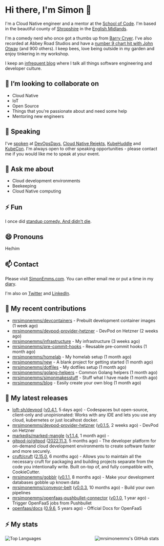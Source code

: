 # Hi there, I'm Simon 👋

I'm a Cloud Native engineer and a mentor at the [School of Code](https://www.schoolofcode.co.uk).
I'm based in the beautiful county of [Shropshire](https://en.wikipedia.org/wiki/Shropshire)
in the [English Midlands](https://en.wikipedia.org/wiki/Midlands).

I'm a comedy nerd who once got a thumbs up from [Barry Cryer](https://en.wikipedia.org/wiki/Barry_Cryer).
I've also recorded at Abbey Road Studios and have a [number 9 chart hit with John
Otway](https://www.youtube.com/watch?v=3BwOyVIlupg&ab_channel=JohnOtway) (and 900
others). I keep bees, love being outside in my garden and enjoy tinkering in my
workshop.

I keep an [infrequent blog](https://www.simonemms.com/blog) where I talk all
things software engineering and developer culture.

## 👯 I’m looking to collaborate on

- Cloud Native
- IoT
- Open Source
- Things that you're passionate about and need some help
- Mentoring new engineers

## 🎤 Speaking

I've [spoken](https://www.simonemms.com/speaking) at [DevOpsDays](https://devopsdays.org/),
[Cloud Native Rejekts](https://cloud-native.rejekts.io/), [KubeHuddle](https://kubehuddle.com)
and [KubeCon](https://www.cncf.io/kubecon-cloudnativecon-events/). I'm always
open to other speaking opportunities - please contact me if you would like me to
speak at your event.

## 💬 Ask me about

- Cloud development environments
- Beekeeping
- Cloud Native computing

## ⚡ Fun

I once did [standup comedy. And didn't die](https://www.youtube.com/watch?v=iy1EvJXH2ks&ab_channel=SimonEmms).

## 😄 Pronouns

He/him

## 📫 Contact

Please visit [SimonEmms.com](https://www.simonemms.com). You can either email me
or put a time in my [diary](https://diary.simonemms.com).

I'm also on [Twitter](https://twitter/theshroppiebeek) and [LinkedIn](https://www.linkedin.com/in/simonemms).

## 👷 My recent contributions
- [mrsimonemms/devcontainers](https://github.com/mrsimonemms/devcontainers) - Prebuilt development container images
  (1 week ago)
- [mrsimonemms/devpod-provider-hetzner](https://github.com/mrsimonemms/devpod-provider-hetzner) - DevPod on Hetzner
  (2 weeks ago)
- [mrsimonemms/infrastructure](https://github.com/mrsimonemms/infrastructure) - My infrastructure
  (3 weeks ago)
- [mrsimonemms/pre-commit-hooks](https://github.com/mrsimonemms/pre-commit-hooks) - Reusable pre-commit hooks
  (1 month ago)
- [mrsimonemms/homelab](https://github.com/mrsimonemms/homelab) - My homelab setup
  (1 month ago)
- [mrsimonemms/new](https://github.com/mrsimonemms/new) - A blank project for getting started
  (1 month ago)
- [mrsimonemms/dotfiles](https://github.com/mrsimonemms/dotfiles) - My dotfiles setup
  (1 month ago)
- [mrsimonemms/golang-helpers](https://github.com/mrsimonemms/golang-helpers) - Common Golang helpers
  (1 month ago)
- [mrsimonemms/simonmakesstuff](https://github.com/mrsimonemms/simonmakesstuff) - Stuff what I have made
  (1 month ago)
- [mrsimonemms/blog](https://github.com/mrsimonemms/blog) - Easily create your own blog
  (1 month ago)

## 🔭 My latest releases
- [loft-sh/devpod](https://github.com/loft-sh/devpod) ([v0.4.1](https://github.com/loft-sh/devpod/releases/tag/v0.4.1),
  5 days ago) - Codespaces but open-source, client-only and unopinionated: Works with any IDE and lets you use any cloud, kubernetes or just localhost docker.
- [mrsimonemms/devpod-provider-hetzner](https://github.com/mrsimonemms/devpod-provider-hetzner) ([v0.1.5](https://github.com/mrsimonemms/devpod-provider-hetzner/releases/tag/v0.1.5),
  2 weeks ago) - DevPod on Hetzner
- [markedjs/marked-mangle](https://github.com/markedjs/marked-mangle) ([v1.1.4](https://github.com/markedjs/marked-mangle/releases/tag/v1.1.4),
  1 month ago) - 
- [gitpod-io/gitpod](https://github.com/gitpod-io/gitpod) ([2022.11.3](https://github.com/gitpod-io/gitpod/releases/tag/2022.11.3),
  5 months ago) - The developer platform for on-demand cloud development environments to create software faster and more securely.
- [cruft/cruft](https://github.com/cruft/cruft) ([2.15.0](https://github.com/cruft/cruft/releases/tag/2.15.0),
  6 months ago) - Allows you to maintain all the necessary cruft for packaging and building projects separate from the code you intentionally write. Built on-top of, and fully compatible with, CookieCutter.
- [mrsimonemms/gobblr](https://github.com/mrsimonemms/gobblr) ([v0.1.1](https://github.com/mrsimonemms/gobblr/releases/tag/v0.1.1),
  8 months ago) - Make your development databases gobble up known data
- [mrsimonemms/conveyor-belt](https://github.com/mrsimonemms/conveyor-belt) ([v0.0.3](https://github.com/mrsimonemms/conveyor-belt/releases/tag/v0.0.3),
  10 months ago) - Build your own pipelines
- [mrsimonemms/openfaas-pushbullet-connector](https://github.com/mrsimonemms/openfaas-pushbullet-connector) ([v0.1.0](https://github.com/mrsimonemms/openfaas-pushbullet-connector/releases/tag/v0.1.0),
  1 year ago) - Trigger OpenFaaS jobs from Pushbullet
- [openfaas/docs](https://github.com/openfaas/docs) ([0.9.6](https://github.com/openfaas/docs/releases/tag/0.9.6),
  5 years ago) - Official Docs for OpenFaaS

## ⚡ My stats

<img
  align="right"
  alt="mrsimonemms's GitHub stats"
  src="https://github-readme-stats.vercel.app/api?username=mrsimonemms&count_private=1&show_icons=true&"
  />

![Top Languages](https://github-readme-stats.vercel.app/api/top-langs/?username=mrsimonemms)

